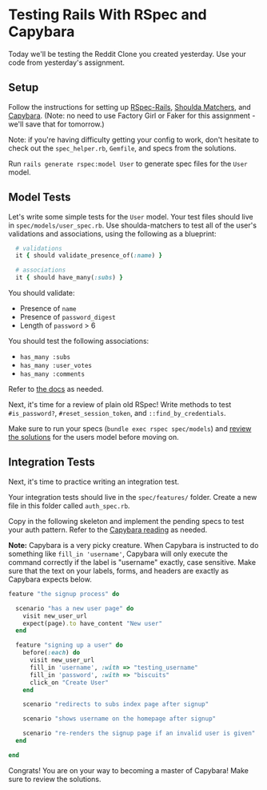 # Testing Rails With RSpec and Capybara

Today we'll be testing the Reddit Clone you created yesterday. Use your code from yesterday's assignment.

## Setup

Follow the instructions for setting up [RSpec-Rails][rspec-rails], [Shoulda Matchers][shoulda-matchers], and [Capybara][capybara]. (Note: no need to use Factory Girl or Faker for this assignment - we'll save that for tomorrow.)

Note: if you're having difficulty getting your config to work, don't hesitate to check out the `spec_helper.rb`, `Gemfile`, and specs from the solutions.

Run `rails generate rspec:model User` to generate spec files for the `User` model.

## Model Tests

Let's write some simple tests for the `User` model. Your test files should live in `spec/models/user_spec.rb`. Use shoulda-matchers to test all of the user's validations and associations, using the following as a blueprint:

```ruby
  # validations
  it { should validate_presence_of(:name) }

  # associations
  it { should have_many(:subs) }
```

You should validate:
* Presence of `name`
* Presence of `password_digest`
* Length of `password` > 6

You should test the following associations:
* `has_many :subs`
* `has_many :user_votes`
* `has_many :comments`

Refer to [the docs][shoulda-matchers-docs] as needed.

Next, it's time for a review of plain old RSpec! Write methods to test `#is_password?`, `#reset_session_token`, and `::find_by_credentials`.

Make sure to run your specs (`bundle exec rspec spec/models`) and [review the solutions][users-solutions] for the users model before moving on.

## Integration Tests

Next, it's time to practice writing an integration test.

Your integration tests should live in the `spec/features/` folder. Create a new file in this folder called `auth_spec.rb`.

Copy in the following skeleton and implement the pending specs to test your auth pattern. Refer to the [Capybara reading][capybara] as needed.

**Note:** Capybara is a very picky creature. When Capybara is instructed to do something like `fill_in 'username'`, Capybara will only execute the command correctly if the label is "username" exactly, case sensitive. Make sure that the text on your labels, forms, and headers are exactly as Capybara expects below.

```ruby
feature "the signup process" do

  scenario "has a new user page" do
    visit new_user_url
    expect(page).to have_content "New user"
  end

  feature "signing up a user" do
    before(:each) do
      visit new_user_url
      fill_in 'username', :with => "testing_username"
      fill_in 'password', :with => "biscuits"
      click_on "Create User"
    end

    scenario "redirects to subs index page after signup"

    scenario "shows username on the homepage after signup"

    scenario "re-renders the signup page if an invalid user is given"
  end

end
```

Congrats! You are on your way to becoming a master of Capybara! Make sure to review the solutions.

[rspec-rails]: ../../readings/rspec-and-rails-setup.md
[shoulda-matchers]: ../../readings/shoulda-matchers.md
[shoulda-matchers-docs]: https://github.com/thoughtbot/shoulda-matchers
[capybara]: ../../readings/capybara.md
[users-solutions]: ../../rails/projects/reddit_on_rails/solution/spec/models/user_spec.rb

